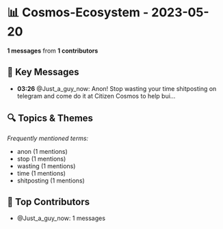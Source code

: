 # 📊 Cosmos-Ecosystem - 2023-05-20
**1 messages** from **1 contributors**

## 💬 Key Messages
- **03:26** @Just_a_guy_now: Anon! Stop wasting your time shitposting on telegram and come do it at Citizen Cosmos to help bui...

## 🔍 Topics & Themes
*Frequently mentioned terms:*
- anon (1 mentions)
- stop (1 mentions)
- wasting (1 mentions)
- time (1 mentions)
- shitposting (1 mentions)

## 👥 Top Contributors
- @Just_a_guy_now: 1 messages